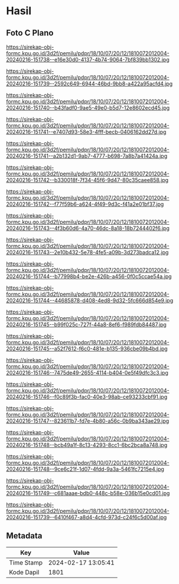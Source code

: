 # Hasil

## Foto C Plano

https://sirekap-obj-formc.kpu.go.id/3d2f/pemilu/pdpr/18/10/07/20/12/1810072012004-20240216-151738--e16e30d0-4137-4b74-9064-7bf839bb1302.jpg

https://sirekap-obj-formc.kpu.go.id/3d2f/pemilu/pdpr/18/10/07/20/12/1810072012004-20240216-151739--2592c649-6944-46bd-9bb8-a422a95acfd4.jpg

https://sirekap-obj-formc.kpu.go.id/3d2f/pemilu/pdpr/18/10/07/20/12/1810072012004-20240216-151740--b43fadf0-9ae5-49e0-b5d7-12e8602ecd45.jpg

https://sirekap-obj-formc.kpu.go.id/3d2f/pemilu/pdpr/18/10/07/20/12/1810072012004-20240216-151741--e7407d93-58e3-4fff-becb-0406162dd27d.jpg

https://sirekap-obj-formc.kpu.go.id/3d2f/pemilu/pdpr/18/10/07/20/12/1810072012004-20240216-151741--a2b132d1-9ab7-4777-b698-7a8b7a41424a.jpg

https://sirekap-obj-formc.kpu.go.id/3d2f/pemilu/pdpr/18/10/07/20/12/1810072012004-20240216-151742--b330018f-7f34-45f6-9d47-80c35caee858.jpg

https://sirekap-obj-formc.kpu.go.id/3d2f/pemilu/pdpr/18/10/07/20/12/1810072012004-20240216-151742--f77f59b6-a624-4f49-9d3c-f41a2e01bf37.jpg

https://sirekap-obj-formc.kpu.go.id/3d2f/pemilu/pdpr/18/10/07/20/12/1810072012004-20240216-151743--4f3b60d6-4a70-46dc-8a18-18b7244402f6.jpg

https://sirekap-obj-formc.kpu.go.id/3d2f/pemilu/pdpr/18/10/07/20/12/1810072012004-20240216-151743--2e10b432-5e78-4fe5-a09b-3d273badca12.jpg

https://sirekap-obj-formc.kpu.go.id/3d2f/pemilu/pdpr/18/10/07/20/12/1810072012004-20240216-151744--b77998b4-be2e-426b-a456-0f0c5ccae54a.jpg

https://sirekap-obj-formc.kpu.go.id/3d2f/pemilu/pdpr/18/10/07/20/12/1810072012004-20240216-151744--44685878-d408-4ed8-9d32-5fc666d854e9.jpg

https://sirekap-obj-formc.kpu.go.id/3d2f/pemilu/pdpr/18/10/07/20/12/1810072012004-20240216-151745--b99f025c-727f-44a8-8ef6-f989fdb84487.jpg

https://sirekap-obj-formc.kpu.go.id/3d2f/pemilu/pdpr/18/10/07/20/12/1810072012004-20240216-151745--a52f7612-f6c0-481e-b135-936cbe09b4bd.jpg

https://sirekap-obj-formc.kpu.go.id/3d2f/pemilu/pdpr/18/10/07/20/12/1810072012004-20240216-151746--7475de49-2655-4114-b404-0e5f49dfc3c3.jpg

https://sirekap-obj-formc.kpu.go.id/3d2f/pemilu/pdpr/18/10/07/20/12/1810072012004-20240216-151746--f0c89f3b-fac0-40e3-98ab-ce93233cbf91.jpg

https://sirekap-obj-formc.kpu.go.id/3d2f/pemilu/pdpr/18/10/07/20/12/1810072012004-20240216-151747--823611b7-fd7e-4b80-a56c-0b9ba343ae29.jpg

https://sirekap-obj-formc.kpu.go.id/3d2f/pemilu/pdpr/18/10/07/20/12/1810072012004-20240216-151748--bcb49a1f-8c13-4293-8cc1-6bc2bca8a748.jpg

https://sirekap-obj-formc.kpu.go.id/3d2f/pemilu/pdpr/18/10/07/20/12/1810072012004-20240216-151748--9ce6c21f-1d07-4fdd-9a3a-5461fc7215e4.jpg

https://sirekap-obj-formc.kpu.go.id/3d2f/pemilu/pdpr/18/10/07/20/12/1810072012004-20240216-151749--c681aaae-bdb0-448c-b58e-036b15e0cd01.jpg

https://sirekap-obj-formc.kpu.go.id/3d2f/pemilu/pdpr/18/10/07/20/12/1810072012004-20240216-151739--6410f467-a8d4-4cfd-973d-c24f6c5d00af.jpg


## Metadata

| Key        | Value               |
| ---------- | ------------------- |
| Time Stamp | 2024-02-17 13:05:41 |
| Kode Dapil | 1801                |



